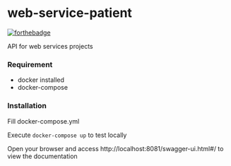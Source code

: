 # web-service-patient

[![forthebadge](https://forthebadge.com/images/badges/made-with-java.svg)](https://forthebadge.com)

API for web services projects 

### Requirement

- docker installed
- docker-compose

### Installation

Fill docker-compose.yml

Execute  ``docker-compose up`` to test locally

Open your browser and access http://localhost:8081/swagger-ui.html#/ to view the documentation

